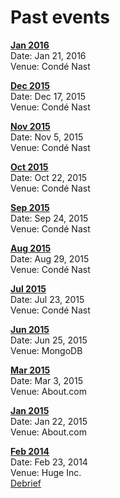 Past events
==
**[Jan 2016](http://www.meetup.com/NY-JavaScript/events/224933380/)**<br/>
Date: Jan 21, 2016<br/>
Venue: Condé Nast<br/>

**[Dec 2015](http://www.meetup.com/NY-JavaScript/events/224933357/)**<br/>
Date: Dec 17, 2015<br/>
Venue: Condé Nast<br/>

**[Nov 2015](http://www.meetup.com/NY-JavaScript/events/224933340/)**<br/>
Date: Nov 5, 2015<br/>
Venue: Condé Nast<br/>

**[Oct 2015](http://www.meetup.com/NY-JavaScript/events/224933328/)**<br/>
Date: Oct 22, 2015<br/>
Venue: Condé Nast<br/>

**[Sep 2015](http://www.meetup.com/NY-JavaScript/events/224933312/)**<br/>
Date: Sep 24, 2015<br/>
Venue: Condé Nast<br/>

**[Aug 2015](http://www.meetup.com/NY-JavaScript/events/224372197/)**<br/>
Date: Aug 29, 2015<br/>
Venue: Condé Nast<br/>

**[Jul 2015](http://www.meetup.com/NY-JavaScript/events/222043177/)**<br/>
Date: Jul 23, 2015<br/>
Venue: Condé Nast<br/>

**[Jun 2015](http://www.meetup.com/NY-JavaScript/events/222043177/)**<br/>
Date: Jun 25, 2015<br/>
Venue: MongoDB<br/>

**[Mar 2015](http://www.meetup.com/NY-JavaScript/events/220299794/)**<br/>
Date: Mar 3, 2015<br/>
Venue: About.com<br/>

**[Jan 2015](http://www.meetup.com/NY-JavaScript/events/218620815/)**<br/>
Date: Jan 22, 2015<br/>
Venue: About.com<br/>

**[Feb 2014](http://www.hugeinc.com/events/node-school)**
<br/>
Date: Feb 23, 2014<br/>
Venue: Huge Inc.<br/>
[Debrief](https://github.com/nodeschool/discussions/issues/93#issuecomment-36045066)